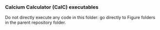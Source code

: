 ### Calcium Calculator (CalC) executables
Do not directly execute any code in this folder: go directly to Figure folders in the parent repository folder.<br>
